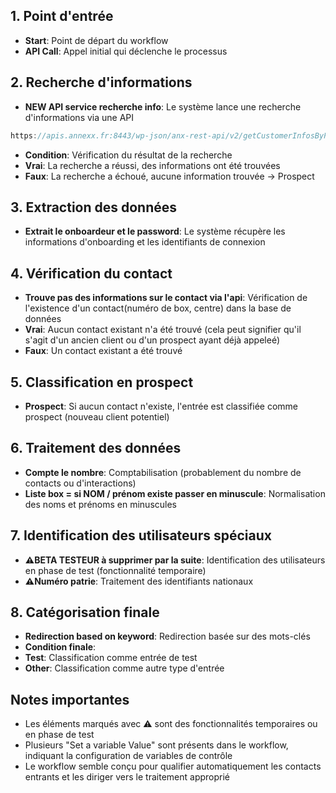
## 1. Point d'entrée

- **Start**: Point de départ du workflow
- **API Call**: Appel initial qui déclenche le processus

## 2. Recherche d'informations

- **NEW API service recherche info**: Le système lance une recherche d'informations via une API
```js
https://apis.annexx.fr:8443/wp-json/anx-rest-api/v2/getCustomerInfosByPhoneDemo
```
- **Condition**: Vérification du résultat de la recherche
- **Vrai**: La recherche a réussi, des informations ont été trouvées
- **Faux**: La recherche a échoué, aucune information trouvée -> Prospect

## 3. Extraction des données

- **Extrait le onboardeur et le password**: Le système récupère les informations d'onboarding et les identifiants de connexion

## 4. Vérification du contact

- **Trouve pas des informations sur le contact via l'api**: Vérification de l'existence d'un contact(numéro de box, centre) dans la base de données
- **Vrai**: Aucun contact existant n'a été trouvé (cela peut signifier qu'il s'agit d'un ancien client ou d'un prospect ayant déjà appeleé)
- **Faux**: Un contact existant a été trouvé

## 5. Classification en prospect

- **Prospect**: Si aucun contact n'existe, l'entrée est classifiée comme prospect (nouveau client potentiel)

## 6. Traitement des données

- **Compte le nombre**: Comptabilisation (probablement du nombre de contacts ou d'interactions)
- **Liste box = si NOM / prénom existe passer en minuscule**: Normalisation des noms et prénoms en minuscules

## 7. Identification des utilisateurs spéciaux

- **⚠️BETA TESTEUR à supprimer par la suite**: Identification des utilisateurs en phase de test (fonctionnalité temporaire)
- **⚠️Numéro patrie**: Traitement des identifiants nationaux

  

## 8. Catégorisation finale

- **Redirection based on keyword**: Redirection basée sur des mots-clés
- **Condition finale**:
- **Test**: Classification comme entrée de test
- **Other**: Classification comme autre type d'entrée

## Notes importantes

- Les éléments marqués avec ⚠️ sont des fonctionnalités temporaires ou en phase de test
- Plusieurs "Set a variable Value" sont présents dans le workflow, indiquant la configuration de variables de contrôle
- Le workflow semble conçu pour qualifier automatiquement les contacts entrants et les diriger vers le traitement approprié